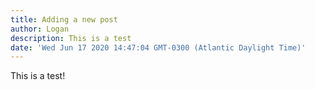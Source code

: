 ```yaml
---
title: Adding a new post
author: Logan
description: This is a test
date: 'Wed Jun 17 2020 14:47:04 GMT-0300 (Atlantic Daylight Time)'
---
```

This is a test!